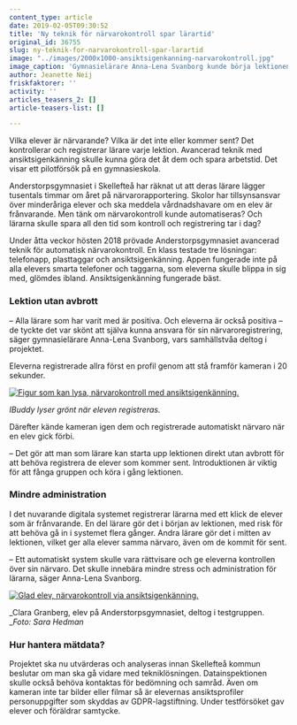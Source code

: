 ```yaml
---
content_type: article
date: 2019-02-05T09:30:52
title: 'Ny teknik för närvarokontroll spar lärartid'
original_id: 36755
slug: ny-teknik-for-narvarokontroll-spar-larartid
image: "../images/2000x1000-ansiktsigenkanning-narvarokontroll.jpg"
image_caption: 'Gymnasielärare Anna-Lena Svanborg kunde börja lektionen direkt när skolan pilottestade automatisk närvarokontroll med ansiktsigenkänning. Under försöket satt kameran på högtalaren och riktades mot dörren. '
author: Jeanette Neij
friskfaktorer: ''
activity: ''
articles_teasers_2: []
article-teasers-list: []

---
```


Vilka elever är närvarande? Vilka är det inte eller kommer sent? Det kontrollerar och registrerar lärare varje lektion. Avancerad teknik med ansiktsigenkänning skulle kunna göra det åt dem och spara arbetstid. Det visar ett pilotförsök på en gymnasieskola.

Anderstorpsgymnasiet i Skellefteå har räknat ut att deras lärare lägger tusentals timmar om året på närvarorapportering. Skolor har tillsynsansvar över minderåriga elever och ska meddela vårdnadshavare om en elev är frånvarande. Men tänk om närvarokontroll kunde automatiseras? Och lärarna skulle spara all den tid som kontroll och registrering tar i dag?

Under åtta veckor hösten 2018 prövade Anderstorpsgymnasiet avancerad teknik för automatisk närvarokontroll. En klass testade tre lösningar: telefonapp, plasttaggar och ansiktsigenkänning. Appen fungerade inte på alla elevers smarta telefoner och taggarna, som eleverna skulle blippa in sig med, glömdes ibland. Ansiktsigenkänning fungerade bäst.

### Lektion utan avbrott

– Alla lärare som har varit med är positiva. Och eleverna är också positiva – de tyckte det var skönt att själva kunna ansvara för sin närvaroregistrering, säger gymnasielärare Anna-Lena Svanborg, vars samhällstvåa deltog i projektet.

Eleverna registrerade allra först en profil genom att stå framför kameran i 20 sekunder.

[![Figur som kan lysa, närvarokontroll med ansiktsigenkänning.](https://www.suntarbetsliv.se/wp-content/uploads/2019/01/200x220-ibuddy.jpg)](https://www.suntarbetsliv.se/wp-content/uploads/2019/01/200x220-ibuddy.jpg)

_IBuddy lyser grönt när eleven registreras._

Därefter kände kameran igen dem och registrerade automatiskt närvaro när en elev gick förbi.

– Det gör att man som lärare kan starta upp lektionen direkt utan avbrott för att behöva registrera de elever som kommer sent. Introduktionen är viktig för att fånga gruppen och köra i gång lektionen.

### Mindre administration

I det nuvarande digitala systemet registrerar lärarna med ett klick de elever som är frånvarande. En del lärare gör det i början av lektionen, med risk för att behöva gå in i systemet flera gånger. Andra lärare gör det i mitten av lektionen, vilket ger alla elever samma närvaro, även om de kommit för sent.

– Ett automatiskt system skulle vara rättvisare och ge eleverna kontrollen över sin närvaro. Det skulle innebära mindre stress och administration för lärarna, säger Anna-Lena Svanborg.

[![Glad elev, närvarokontroll via ansiktsigenkänning. ](https://www.suntarbetsliv.se/wp-content/uploads/2019/01/750x400-clara-granberg-foto-sara-hedman.jpg)](https://www.suntarbetsliv.se/wp-content/uploads/2019/01/750x400-clara-granberg-foto-sara-hedman.jpg)

_Clara Granberg, elev på Anderstorpsgymnasiet, deltog i testgruppen.  
__Foto: Sara Hedman_

### Hur hantera mätdata?

Projektet ska nu utvärderas och analyseras innan Skellefteå kommun beslutar om man ska gå vidare med tekniklösningen. Datainspektionen skulle också behöva kontaktas för bedömning och samråd. Även om kameran inte tar bilder eller filmar så är elevernas ansiktsprofiler personuppgifter som skyddas av GDPR-lagstiftning. Under testförsöket gav elever och föräldrar samtycke.

